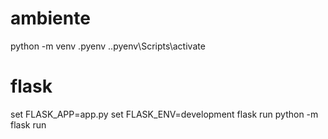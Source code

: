 # ambiente
python -m venv .pyenv
.\.pyenv\Scripts\activate


# flask
set FLASK_APP=app.py
set FLASK_ENV=development
flask run
python -m flask run